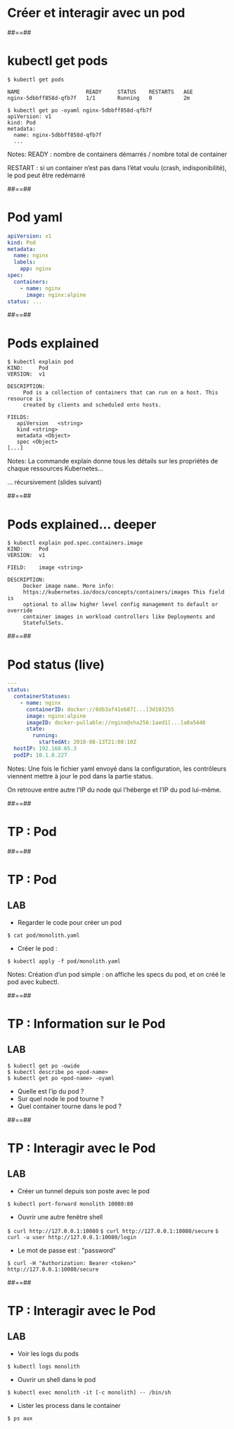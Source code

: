 <!-- .slide: class="transition-bg-sfeir-3"-->

# Créer et interagir avec un pod

##==##

<!-- .slide: class="with-code max-height" -->

# kubectl get pods

```shell
$ kubectl get pods

NAME                     READY     STATUS    RESTARTS   AGE
nginx-5dbbff858d-qfb7f   1/1       Running   0          2m

$ kubectl get po -oyaml nginx-5dbbff858d-qfb7f
apiVersion: v1
kind: Pod
metadata:
  name: nginx-5dbbff858d-qfb7f
  ...
```

<!-- .element: class="big-code" -->

Notes:
READY : nombre de containers démarrés / nombre total de container

RESTART : si un container n’est pas dans l’état voulu (crash, indisponibilité), le pod peut être redémarré

##==##

<!-- .slide: class="with-code max-height" -->

# Pod yaml

```yaml
apiVersion: v1
kind: Pod
metadata:
  name: nginx
  labels:
    app: nginx
spec:
  containers:
    - name: nginx
      image: nginx:alpine
status: ...
```

<!-- .element: class="big-code" -->

##==##

<!-- .slide: class="with-code" -->

# Pods explained

```shell
$ kubectl explain pod
KIND:     Pod
VERSION:  v1

DESCRIPTION:
     Pod is a collection of containers that can run on a host. This resource is
     created by clients and scheduled onto hosts.

FIELDS:
   apiVersion	<string>
   kind	<string>
   metadata	<Object>
   spec	<Object>
[...]

```

Notes:
La commande
explain
donne tous les détails sur les propriétés de chaque ressources Kubernetes…

… récursivement (slides suivant)

##==##

<!-- .slide: class="with-code" -->

# Pods explained… deeper

```shell
$ kubectl explain pod.spec.containers.image
KIND:     Pod
VERSION:  v1

FIELD:    image <string>

DESCRIPTION:
     Docker image name. More info:
     https://kubernetes.io/docs/concepts/containers/images This field is
     optional to allow higher level config management to default or override
     container images in workload controllers like Deployments and
     StatefulSets.

```

##==##

<!-- .slide: class="with-code" -->

# Pod status (live)

```yaml
---
status:
  containerStatuses:
    - name: nginx
      containerID: docker://8db3af41eb87[...]3d103255
      image: nginx:alpine
      imageID: docker-pullable://nginx@sha256:1aed1[...]a0a5440
      state:
        running:
          startedAt: 2018-08-13T21:08:10Z
  hostIP: 192.168.65.3
  podIP: 10.1.0.227
```

Notes:
Une fois le fichier yaml envoyé dans la configuration, les contrôleurs viennent mettre à jour le pod dans la partie status.

On retrouve entre autre l’IP du
node
qui l’héberge et l’IP du
pod
lui-même.

##==##

<!-- .slide: class="transition-bg-sfeir-2"-->

# TP : Pod

##==##

<!-- .slide: class="exercice"-->

# TP : Pod

## LAB

- Regarder le code pour créer un pod

`$ cat pod/monolith.yaml`

- Créer le pod :

`$ kubectl apply -f pod/monolith.yaml`

Notes:
Création d’un pod simple : on affiche les specs du pod, et on créé le pod avec kubectl.

##==##

<!-- .slide: class="exercice with-code"-->

# TP : Information sur le Pod

## LAB

```shell
$ kubectl get po -owide
$ kubectl describe po <pod-name>
$ kubectl get po <pod-name> -oyaml
```

<!-- .element: class="big-code" -->

- Quelle est l’ip du pod ?
- Sur quel node le pod tourne ?
- Quel container tourne dans le pod ?

##==##

<!-- .slide: class="exercice"-->

# TP : Interagir avec le Pod

## LAB

- Créer un tunnel depuis son poste avec le pod

`$ kubectl port-forward monolith 10080:80`

- Ouvrir une autre fenêtre shell

`$ curl http://127.0.0.1:10080`
`$ curl http://127.0.0.1:10080/secure`
`$ curl -u user http://127.0.0.1:10080/login`

- Le mot de passe est : "password"

`$ curl -H "Authorization: Bearer <token>" http://127.0.0.1:10080/secure`

##==##

<!-- .slide: class="exercice"-->

# TP : Interagir avec le Pod

## LAB

- Voir les logs du pods

`$ kubectl logs monolith`

- Ouvrir un shell dans le pod

`$ kubectl exec monolith -it [-c monolith] -- /bin/sh`

- Lister les process dans le container

`$ ps aux`
